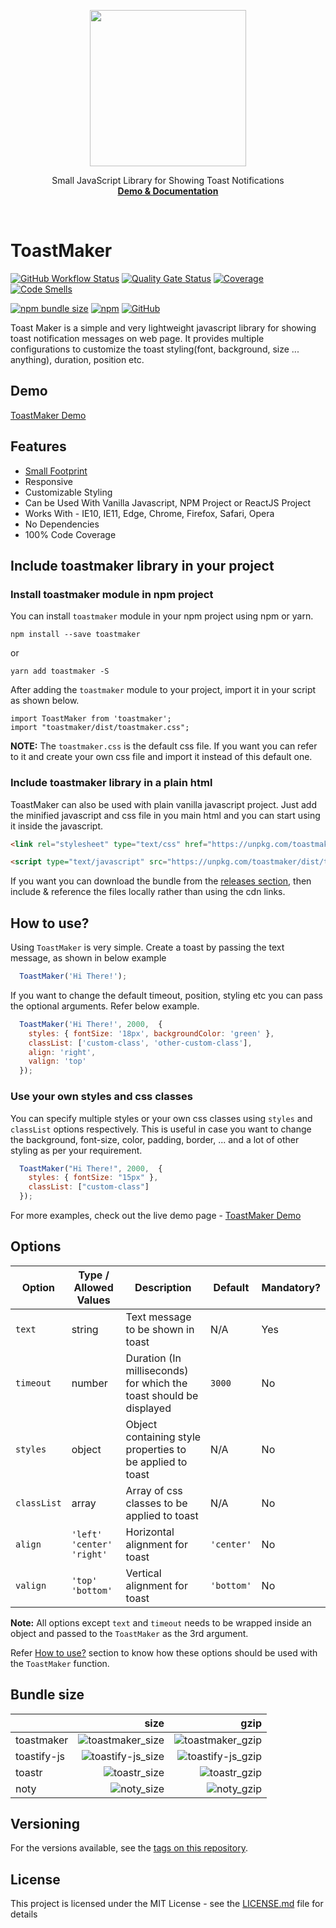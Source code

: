 <p align="center">
  <a href="https://toastmaker.wirehall.com">
    <img src="https://raw.githubusercontent.com/vivekweb2013/toastmaker/master/docs/favicon.svg" width="250">
  </a>

  <p align="center">
    Small JavaScript Library for Showing Toast Notifications
    <br>
    <a href="https://toastmaker.wirehall.com"><strong>Demo & Documentation</strong></a>
  </p>
</p>

<br>

# ToastMaker

[![GitHub Workflow Status](https://img.shields.io/github/workflow/status/vivekweb2013/toastmaker/npm-build?color=forestgreen)](https://github.com/vivekweb2013/toastmaker/actions?query=workflow%3Anpm-build)
[![Quality Gate Status](https://sonarcloud.io/api/project_badges/measure?project=vivekweb2013_toastmaker&metric=alert_status)](https://sonarcloud.io/dashboard?id=vivekweb2013_toastmaker)
[![Coverage](https://sonarcloud.io/api/project_badges/measure?project=vivekweb2013_toastmaker&metric=coverage)](https://sonarcloud.io/dashboard?id=vivekweb2013_toastmaker)
[![Code Smells](https://sonarcloud.io/api/project_badges/measure?project=vivekweb2013_toastmaker&metric=code_smells)](https://sonarcloud.io/dashboard?id=vivekweb2013_toastmaker)

[![npm bundle size](https://img.shields.io/bundlephobia/minzip/toastmaker)](https://bundlephobia.com/result?p=toastmaker)
[![npm](https://img.shields.io/npm/v/toastmaker)](https://www.npmjs.com/package/toastmaker)
[![GitHub](https://img.shields.io/github/license/vivekweb2013/toastmaker?color=blue)](LICENSE)

Toast Maker is a simple and very lightweight javascript library for showing toast notification messages on web page. It provides multiple configurations to customize the toast styling(font, background, size ... anything), duration, position etc.

## Demo

[ToastMaker Demo](https://toastmaker.wirehall.com)

## Features

* [Small Footprint](#bundle-size)
* Responsive
* Customizable Styling
* Can be Used With Vanilla Javascript, NPM Project or ReactJS Project
* Works With - IE10, IE11, Edge, Chrome, Firefox, Safari, Opera
* No Dependencies
* 100% Code Coverage

## Include toastmaker library in your project

### Install toastmaker module in npm project
You can install `toastmaker` module in your npm project using npm or yarn.

```
npm install --save toastmaker
```

or

```
yarn add toastmaker -S
```

After adding the `toastmaker` module to your project, import it in your script as shown below.
```
import ToastMaker from 'toastmaker';
import "toastmaker/dist/toastmaker.css";
```

**NOTE:** The `toastmaker.css` is the default css file. If you want you can refer to it and create your own css file and import it instead of this default one.

### Include toastmaker library in a plain html
ToastMaker can also be used with plain vanilla javascript project. Just add the minified javascript and css file in you main html and you can start using it inside the javascript.

```html
<link rel="stylesheet" type="text/css" href="https://unpkg.com/toastmaker/dist/toastmaker.min.css">

<script type="text/javascript" src="https://unpkg.com/toastmaker/dist/toastmaker.min.js"></script>
```
If you want you can download the bundle from the [releases section](https://github.com/vivekweb2013/toastmaker/releases/latest), then include & reference the files locally rather than using the cdn links.

## How to use?
Using `ToastMaker` is very simple. Create a toast by passing the text message, as shown in below example

```javascript
  ToastMaker('Hi There!');
```

If you want to change the default timeout, position, styling etc you can pass the optional arguments. Refer below example.

```javascript
  ToastMaker('Hi There!', 2000,  {
    styles: { fontSize: '18px', backgroundColor: 'green' },
    classList: ['custom-class', 'other-custom-class'],
    align: 'right',
    valign: 'top'
  });
```

### Use your own styles and css classes

You can specify multiple styles or your own css classes using `styles` and `classList` options respectively. This is useful in case you want to change the background, font-size, color, padding, border, ... and a lot of other styling as per your requirement.

```javascript
  ToastMaker("Hi There!", 2000,  {
    styles: { fontSize: "15px" },
    classList: ["custom-class"]
  });
```

For more examples, check out the live demo page - [ToastMaker Demo](https://toastmaker.wirehall.com)

## Options

| Option | Type / Allowed Values | Description | Default | Mandatory?
|-----------------|-----------------|------------------|-----------------|-----------------|
| `text` | string | Text message to be shown in toast | N/A | Yes |
| `timeout` | number | Duration (In milliseconds) for which the toast should be displayed | `3000` | No |
| `styles` | object | Object containing style properties to be applied to toast | N/A | No |
| `classList` | array | Array of css classes to be applied to toast | N/A | No |
| `align` | `'left'` <BR /> `'center'` <BR /> `'right'` | Horizontal alignment for toast | `'center'` | No |
| `valign` | `'top'` <BR /> `'bottom'` | Vertical alignment for toast | `'bottom'` | No |

**Note:** All options except `text` and `timeout` needs to be wrapped inside an object and passed to the `ToastMaker` as the 3rd argument. 

Refer [How to use?](#how-to-use) section to know how these options should be used with the `ToastMaker` function.


## Bundle size

|              |                size |                gzip |
| :----------- | ------------------: | ------------------: |
| toastmaker   |  ![toastmaker_size] |  ![toastmaker_gzip] |
| toastify-js  | ![toastify-js_size] | ![toastify-js_gzip] |
| toastr       |      ![toastr_size] |      ![toastr_gzip] |
| noty         |        ![noty_size] |        ![noty_gzip] |

[toastmaker_size]: https://img.shields.io/bundlephobia/min/toastmaker
[toastmaker_gzip]: https://img.shields.io/bundlephobia/minzip/toastmaker
[toastify-js_size]: https://img.shields.io/bundlephobia/min/toastify-js
[toastify-js_gzip]: https://img.shields.io/bundlephobia/minzip/toastify-js
[toastr_size]: https://img.shields.io/bundlephobia/min/toastr
[toastr_gzip]: https://img.shields.io/bundlephobia/minzip/toastr
[noty_size]: https://img.shields.io/bundlephobia/min/noty
[noty_gzip]: https://img.shields.io/bundlephobia/minzip/noty

## Versioning

For the versions available, see the [tags on this repository](https://github.com/vivekweb2013/toastmaker/tags). 

## License

This project is licensed under the MIT License - see the [LICENSE.md](LICENSE.md) file for details


